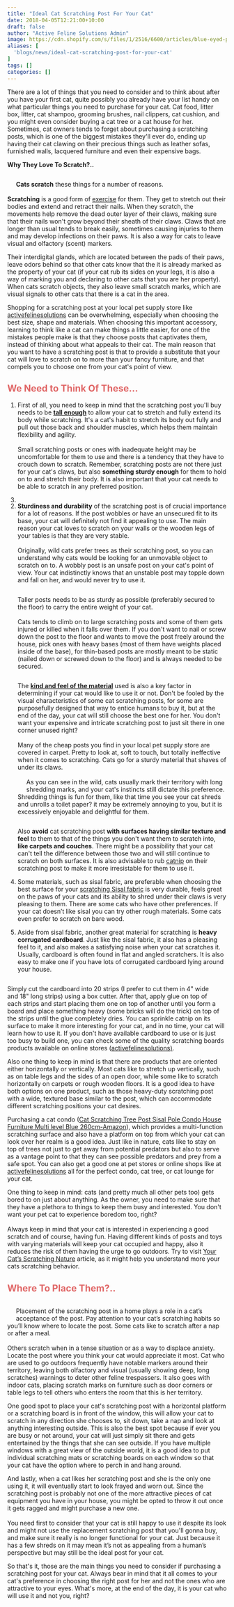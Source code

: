 ```yaml
---
title: "Ideal Cat Scratching Post For Your Cat"
date: 2018-04-05T12:21:00+10:00
draft: false
author: "Active Feline Solutions Admin"
image: https://cdn.shopify.com/s/files/1/2516/6600/articles/blue-eyed-persian-cat-by-window_925x_b9df0d47-63d5-4543-b85e-9fc9dda06e16.jpg?v=1522894894
aliases: [
  'blogs/news/ideal-cat-scratching-post-for-your-cat'
]
tags: []
categories: []
---
```


<p><span>There are a lot of things that you need to consider and to think about after you have your first cat, quite possibly you already have your list handy on what particular things you need to </span><span>purchase</span><span> for your cat. Cat food, litter box, litter, cat shampoo, grooming brushes, nail clippers, cat cushion, and you might even consider buying a cat tree or a cat house for her. Sometimes, cat owners tends to forget about purchasing a scratching posts, which is one of the biggest mistakes they'll ever</span> do, ending up having their cat clawing on their precious things such as leather sofas, furnished walls, lacquered furniture and even their expensive bags.</p> <p><span><strong> </strong></span></p> <p><span><strong>Why They Love To Scratch?..</strong></span></p> <p> </p> <p style="float: left;"><strong><img alt="" src="https://cdn.shopify.com/s/files/1/2516/6600/files/1_e6dde022-b70a-41ab-8903-cbcf6c9f7062_large.jpg?v=1522894723" style="float: left; margin: 10px;">Cats scratch</strong> these things for a number of reasons.<br><br> <strong>Scratching</strong> is a good form of <a href="https://activefelinesolutions.com.au/blogs/news/cat-exercise" title="cat exercise">exercise</a> for them. They get to stretch out their bodies and extend and retract their nails. When they scratch, the movements help remove the dead outer layer of their claws, making sure that their nails won't grow beyond their sheath of their claws. Claws that are longer than usual tends to break easily, sometimes causing injuries to them and may develop infections on their paws. It is also a way for cats to leave visual and olfactory (scent) markers.</p> <p><span>Their </span><span>interdigital</span><span> glands, which </span><span>are located</span><span> between the pads of their paws, leave odors behind so that other cats know that the it is already marked as the property of your cat (if your cat rub its sides on your legs, it is also a way of marking you and declaring to other cats that you are her property). When cats scratch objects, they also leave small scratch marks, which are visual signals to other cats that there is a cat in the area.</span></p> <p><span>Shopping for a scratching post at your local pet supply store like </span><a href="https://activefelinesolutions.com.au/">activefelinesolutions</a><span> </span><span>can be</span><span> overwhelming, especially when choosing the best size, shape and materials. When choosing this important accessory, learning to think like a cat can make things a little easier, for one of the mistakes people make is that they choose posts that captivates them, instead of thinking about what appeals to their cat. The main reason that you want to have a scratching post is that to </span><span>provide</span><span> a substitute that your cat will love to scratch on to more than your fancy furniture, and that compels you to choose one from your cat's point of view.</span></p> <p><span> </span></p> <h2><span style="color: #e06666;"><strong>We Need to Think Of These...</strong></span></h2> <p> </p> <ol> <li> <p><span>First of all, you need to keep in mind that the scratching post you'll buy needs </span><span>to be</span> <a href="https://amzn.to/2MTVgsw" target="_blank" title="Cat Tree Scratcher PARALA" rel="noopener noreferrer"><span><strong>tall enough</strong></span></a><span> to allow your cat to stretch and fully extend its body while scratching. It's a cat's habit </span><span>to stretch its body</span><span> out fully and pull out those back and shoulder muscles, which helps them </span><span>maintain</span><span> flexibility and agility. <br><br>Small scratching posts or ones with inadequate height </span><span>may be</span><span> uncomfortable for them to use and there is a tendency that they have to crouch down to scratch. Remember, scratching posts are not there just for your cat's claws, but also <strong>something sturdy enough</strong> for them to hold on to and stretch their body. It is also important that your </span>cat needs to be able to scratch in any preferred position.</p> </li> <li style="float: right;"> <p><span> </span><span><strong>Sturdiness and durability</strong></span><span> of the scratching post is of crucial importance for a lot of reasons. If the post wobbles or have an unsecured fit </span><span>to its base</span><span>, your cat will definitely not find it appealing to use. The main </span>reason your cat loves to scratch on your walls or the wooden legs of your tables is that they are very stable. <br><br>Originally, wild cats prefer trees as their scratching post, so you can understand why cats would be looking for an unmovable object to scratch on to. A wobbly post is an unsafe post on your cat's point of view. Your cat indistinctly knows that an unstable post may topple down and fall on her, and would never try to use it.</p> <p style="float: right;"><span><img alt="" src="//cdn.shopify.com/s/files/1/2516/6600/files/2_f657f82f-4e41-4ad5-97d8-7bf04e9571b5_large.jpg?v=1522894767" style="float: right; margin: 10px;">Taller posts needs </span><span>to be</span><span> as sturdy as possible (preferably secured to the floor) to carry the entire weight of your cat. <br><br>Cats tends to climb on to large scratching posts and some of them gets injured or killed when it falls over them. If you don't want to nail or screw down the post to the floor and wants to move the post freely around the house, pick ones with heavy bases (most of them have weights placed inside of the base), for thin-based posts are mostly meant </span><span>to be</span><span> static (nailed down or screwed down to the floor) and is always needed </span><span>to be secured.</span><span></span></p> </li> <li> <p style="float: left;"><span> </span><span>The </span><a href="https://amzn.to/2MWTuXP" target="_blank" title="Grey Sisal 92cm Scratching Post" rel="noopener noreferrer"><span><strong>kind and feel of the material</strong></span></a><span> used is also a key </span><span>factor</span><span> in determining if your cat would like to use it or not. Don't be fooled by the visual characteristics of some cat scratching posts, for some are purposefully designed that way to entice humans to buy it, but at the end of the day, your cat will still choose the best one for her. You don't want your expensive and intricate scratching post to just sit there in one corner unused right?<br><br></span>Many of the cheap posts you find in your local pet supply store are covered in carpet. Pretty to look at, soft to touch, but totally ineffective when it comes to scratching. <span>Cats go for a sturdy material that shaves of under its claws. <br><br><a href="https://amzn.to/2MWTuXP" target="_blank" title="Grey Sisal 92cm Scratching Post" rel="noopener noreferrer"><img alt="" src="https://thumbs.img-sprzedajemy.pl/350x250c/8b/18/a5/drapak-kota-ochrona-kanapy-ochraniacz-obronca-akcesoria-dla-zwierzat-warszawa-464903387.jpg" style="float: left; margin: 10px;"></a>As you can see in the wild, cats usually mark their territory with long shredding marks, and your cat's instincts still dictate this preference. Shredding things is fun for them, like that time you see your cat shreds and unrolls a toilet paper? it may be extremely annoying to you, but it is excessively enjoyable and delightful for them.</span></p> </li> </ol> <ol start="4"> <li> <p style="float: left;">Also <strong>avoid</strong> cat scratching post <strong>with surfaces having similar texture and feel</strong> to them to that of the things you don't want them to scratch into, <strong>like carpets and couches</strong>. There might be a possibility that your cat can't tell the difference between those two and will still continue to scratch on both surfaces. It is also advisable to rub <a href="https://amzn.to/2KGeTb5" target="_blank" title="cats on catnip" rel="noopener noreferrer">catnip</a> on their scratching post to make it more irresistable for them to use it.</p> <p>Some materials, such as sisal fabric, are preferable when choosing the best surface for your <a href="https://amzn.to/2Kx6feP" target="_blank" title="scratching sisal fabric post" rel="noopener noreferrer">scratching Sisal fabric</a> is very durable, feels great on the paws of your cats and its ability to shred under their claws is very pleasing to them. There are some cats who have other preferences. If your cat doesn’t like sisal you can try other rough materials. Some cats even prefer to scratch on bare wood. </p> </li> </ol> <ol start="5"> <li> <p><span> </span>Aside from sisal fabric, another great material for scratching is <strong>heavy corrugated cardboard</strong>. Just like the sisal fabric, <span>it also has a pleasing feel to it, </span><span>and also</span><span> makes a satisfying noise when your cat scratches it. Usually, cardboard is often found in flat and angled </span><span>scratchers</span><span>. It is also easy to make one if you have lots of corrugated cardboard lying around your house.</span> </p> </li> </ol> <p style="float: right;"><a href="https://activefelinesolutions.com.au/collections/scratch-pad" title="scratch pad"><img alt="" src="//cdn.shopify.com/s/files/1/2516/6600/files/3_dc16c271-c5c9-472e-9c8c-37d698b13235_large.jpg?v=1522894840" style="float: right; margin: 10px;"></a>Simply cut the cardboard into 20 strips (I prefer to cut them in 4" wide and 18" long strips) using a box cutter. After that, apply glue on top of each strips and start placing them one on top of another until you form a board and place something heavy (some bricks will do the trick) on top of the strips until the glue completely dries. You can sprinkle catnip on its surface to make it more interesting for your cat, and in no time, your cat will learn how to use it. If you don't have available cardboard to use or is just too busy to build one, you can check some of the quality scratching boards products available on online stores (<u><a href="https://activefelinesolutions.com.au/">activefelinesolutions</a>)</u>.</p> <p><span>Also one thing to keep in mind is that there are products that </span><span>are oriented</span><span> either horizontally or vertically. Most cats like to stretch up vertically, such as on table legs and the sides of an open door, while some like to scratch horizontally on carpets or rough wooden floors. It is a good idea to have both options on one product, such as those heavy-duty scratching post with a wide, textured base similar to the post, which can accommodate different scratching positions your cat desires.</span></p> <p>Purchasing a cat condo (<span data-sheets-value='{"1":2,"2":"Cat Scratching Tree Post Sisal Pole Condo House Furniture Multi level Blue 260cm"}' data-sheets-userformat='{"2":8403841,"3":[null,0],"10":2,"11":0,"12":0,"14":[null,2,0],"15":"Calibri, sans-serif","16":11,"26":400}'><a href="https://amzn.to/2MRxHAL" target="_blank" title="cat condo multi level" rel="noopener noreferrer">Cat Scratching Tree Post Sisal Pole Condo House Furniture Multi level Blue 260cm-Amazon</a>)</span>, which provides a multi-function scratching surface and also have a platform on top from which your cat can look over her realm is a good idea. Just like in nature, cats like to stay on top of trees not just to get away from potential predators but also to serve as a vantage point to that they can see possible predators and prey from a safe spot. You can also get a good one at pet stores or online shops like at <a href="https://activefelinesolutions.com.au/"><u>activefelinesolutions</u></a> all for the perfect condo, cat tree, or cat lounge for your cat.</p> <p><span>One thing to keep in mind: cats (and pretty much all other pets too) gets bored to on just about anything. As the owner, you need to make sure that they have a plethora to things to keep them busy and interested. You don't want your pet cat to experience boredom too, right? <br><br>Always keep in mind that your cat </span><span>is interested</span><span> in experiencing a good scratch and of course, having fun. Having different kinds of posts and toys with varying materials will keep your cat occupied and happy, also it reduces the risk of them having the urge to go outdoors. Try to visit </span><a href="https://activefelinesolutions.com.au/blogs/news/your-cat-s-scratching-nature" title="cats scratching nature">Your Cat’s Scratching Nature</a> article, as it might help you understand more your cats scratching behavior.</p> <p><span><strong> </strong></span></p> <h2><span style="color: #e06666;"><strong>Where To Place Them?..</strong></span></h2> <p> </p> <p style="float: left;"><span><a href="https://www.catbehaviorassociates.com/why-your-cat-might-be-a-picky-eater/"><img alt="" src="//cdn.shopify.com/s/files/1/2516/6600/files/4_6ad8e3d5-b772-4e9b-a727-3c4671305201_large.jpg?v=1522894870" style="float: left; margin: 10px;"></a>Placement of the scratching post in a home plays a role in a cat’s acceptance of the post. </span>Pay attention to your cat’s scratching habits so you’ll know where to locate the post. Some cats like to scratch after a nap or after a meal. <br><br>Others scratch when in a tense situation or as a way to displace anxiety. Locate the post where you think your cat would appreciate it most.<span> Cat who are used to go outdoors frequently have notable markers around their territory, leaving both olfactory and visual (usually showing deep, long scratches) warnings to deter other feline trespassers. It also goes with indoor cats, placing scratch marks on furniture such as door corners or table legs to tell others who enters the room that this is her territory. </span></p> <p>One good spot to place your cat's scratching post with a horizontal platform or a scratching board is in front of the window, this will allow your cat to scratch in any direction she chooses to, sit down, take a nap and look at anything interesting outside. This is also the best spot because if ever you are busy or not around, your cat will just simply sit there and gets entertained by the things that she can see outside. If you have multiple windows with a great view of the outside world, it is a good idea to put individual scratching mats or scratching boards on each window so that your cat have the option where to perch in and hang around.</p> <p><span>And lastly, when a cat likes her scratching post and she is the only one using it, it will eventually start to look frayed and worn out. Since the scratching post is probably not one of the more attractive pieces of cat equipment you have in your house, you might be opted to throw it out once it gets ragged and might purchase a new one. <br><br>You need first to consider that your cat is still happy to use it despite its look and might not use the replacement scratching post that you'll gonna buy, and make sure it really is no longer functional for your cat. Just because it has a few shreds on it may mean it’s not as appealing from a human’s perspective but may still be the ideal post for your cat.</span></p> <p><span>So that's it, those are the main things you need to consider if purchasing a scratching post for your cat. Always bear in mind that it all comes to your cat's preference in choosing the right post for her and not the ones who are attractive to your eyes. What's more, at the end of the day, it is your cat who will use it and not you, right?</span></p> <p style="text-align: center;"><img alt="" src="https://www.bestfriendspets.com.au/sites/default/files/field/image/Checklist-kitten_0.jpg" style="float: none; margin: 10px;"></p> <style type="text/css"><!-- td {border: 1px solid #ccc;}br {mso-data-placement:same-cell;} --></style><style type="text/css"><!-- td {border: 1px solid #ccc;}br {mso-data-placement:same-cell;} --></style>
